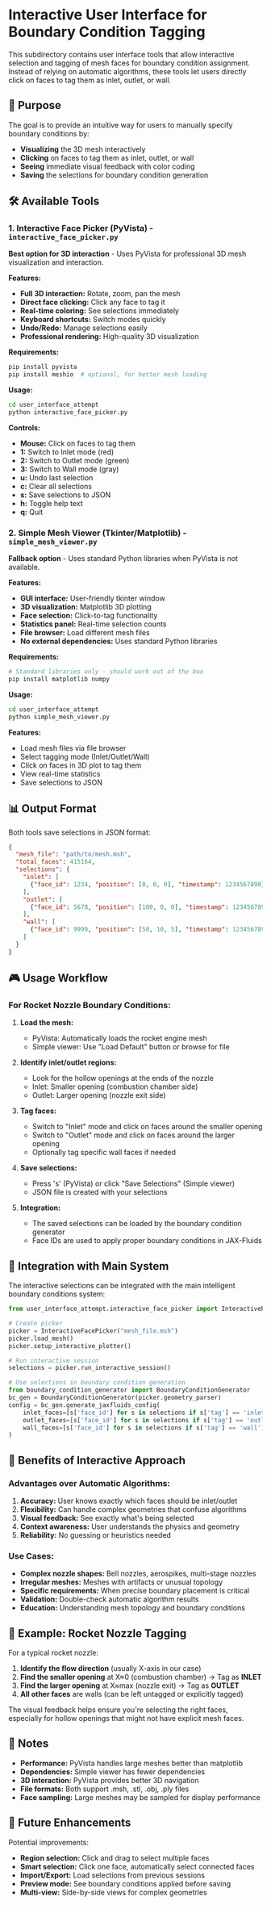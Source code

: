 # Interactive User Interface for Boundary Condition Tagging

This subdirectory contains user interface tools that allow interactive selection and tagging of mesh faces for boundary condition assignment. Instead of relying on automatic algorithms, these tools let users directly click on faces to tag them as inlet, outlet, or wall.

## 🎯 Purpose

The goal is to provide an intuitive way for users to manually specify boundary conditions by:
- **Visualizing** the 3D mesh interactively
- **Clicking** on faces to tag them as inlet, outlet, or wall
- **Seeing** immediate visual feedback with color coding
- **Saving** the selections for boundary condition generation

## 🛠️ Available Tools

### 1. Interactive Face Picker (PyVista) - `interactive_face_picker.py`

**Best option for 3D interaction** - Uses PyVista for professional 3D mesh visualization and interaction.

**Features:**
- **Full 3D interaction:** Rotate, zoom, pan the mesh
- **Direct face clicking:** Click any face to tag it
- **Real-time coloring:** See selections immediately
- **Keyboard shortcuts:** Switch modes quickly
- **Undo/Redo:** Manage selections easily
- **Professional rendering:** High-quality 3D visualization

**Requirements:**
```bash
pip install pyvista
pip install meshio  # optional, for better mesh loading
```

**Usage:**
```bash
cd user_interface_attempt
python interactive_face_picker.py
```

**Controls:**
- **Mouse:** Click on faces to tag them
- **1:** Switch to Inlet mode (red)
- **2:** Switch to Outlet mode (green)  
- **3:** Switch to Wall mode (gray)
- **u:** Undo last selection
- **c:** Clear all selections
- **s:** Save selections to JSON
- **h:** Toggle help text
- **q:** Quit

### 2. Simple Mesh Viewer (Tkinter/Matplotlib) - `simple_mesh_viewer.py`

**Fallback option** - Uses standard Python libraries when PyVista is not available.

**Features:**
- **GUI interface:** User-friendly tkinter window
- **3D visualization:** Matplotlib 3D plotting
- **Face selection:** Click-to-tag functionality
- **Statistics panel:** Real-time selection counts
- **File browser:** Load different mesh files
- **No external dependencies:** Uses standard Python libraries

**Requirements:**
```bash
# Standard libraries only - should work out of the box
pip install matplotlib numpy
```

**Usage:**
```bash
cd user_interface_attempt
python simple_mesh_viewer.py
```

**Features:**
- Load mesh files via file browser
- Select tagging mode (Inlet/Outlet/Wall)
- Click on faces in 3D plot to tag them
- View real-time statistics
- Save selections to JSON

## 📊 Output Format

Both tools save selections in JSON format:

```json
{
  "mesh_file": "path/to/mesh.msh",
  "total_faces": 415164,
  "selections": {
    "inlet": [
      {"face_id": 1234, "position": [0, 0, 0], "timestamp": 1234567890}
    ],
    "outlet": [
      {"face_id": 5678, "position": [100, 0, 0], "timestamp": 1234567891}
    ],
    "wall": [
      {"face_id": 9999, "position": [50, 10, 5], "timestamp": 1234567892}
    ]
  }
}
```

## 🎮 Usage Workflow

### For Rocket Nozzle Boundary Conditions:

1. **Load the mesh:**
   - PyVista: Automatically loads the rocket engine mesh
   - Simple viewer: Use "Load Default" button or browse for file

2. **Identify inlet/outlet regions:**
   - Look for the hollow openings at the ends of the nozzle
   - Inlet: Smaller opening (combustion chamber side)
   - Outlet: Larger opening (nozzle exit side)

3. **Tag faces:**
   - Switch to "Inlet" mode and click on faces around the smaller opening
   - Switch to "Outlet" mode and click on faces around the larger opening
   - Optionally tag specific wall faces if needed

4. **Save selections:**
   - Press 's' (PyVista) or click "Save Selections" (Simple viewer)
   - JSON file is created with your selections

5. **Integration:**
   - The saved selections can be loaded by the boundary condition generator
   - Face IDs are used to apply proper boundary conditions in JAX-Fluids

## 🔧 Integration with Main System

The interactive selections can be integrated with the main intelligent boundary conditions system:

```python
from user_interface_attempt.interactive_face_picker import InteractiveFacePicker

# Create picker
picker = InteractiveFacePicker("mesh_file.msh")
picker.load_mesh()
picker.setup_interactive_plotter()

# Run interactive session
selections = picker.run_interactive_session()

# Use selections in boundary condition generation
from boundary_condition_generator import BoundaryConditionGenerator
bc_gen = BoundaryConditionGenerator(picker.geometry_parser)
config = bc_gen.generate_jaxfluids_config(
    inlet_faces=[s['face_id'] for s in selections if s['tag'] == 'inlet'],
    outlet_faces=[s['face_id'] for s in selections if s['tag'] == 'outlet'],
    wall_faces=[s['face_id'] for s in selections if s['tag'] == 'wall']
)
```

## 🚀 Benefits of Interactive Approach

### Advantages over Automatic Algorithms:

1. **Accuracy:** User knows exactly which faces should be inlet/outlet
2. **Flexibility:** Can handle complex geometries that confuse algorithms  
3. **Visual feedback:** See exactly what's being selected
4. **Context awareness:** User understands the physics and geometry
5. **Reliability:** No guessing or heuristics needed

### Use Cases:

- **Complex nozzle shapes:** Bell nozzles, aerospikes, multi-stage nozzles
- **Irregular meshes:** Meshes with artifacts or unusual topology
- **Specific requirements:** When precise boundary placement is critical
- **Validation:** Double-check automatic algorithm results
- **Education:** Understanding mesh topology and boundary conditions

## 🎯 Example: Rocket Nozzle Tagging

For a typical rocket nozzle:

1. **Identify the flow direction** (usually X-axis in our case)
2. **Find the smaller opening** at X≈0 (combustion chamber) → Tag as **INLET**
3. **Find the larger opening** at X≈max (nozzle exit) → Tag as **OUTLET** 
4. **All other faces** are walls (can be left untagged or explicitly tagged)

The visual feedback helps ensure you're selecting the right faces, especially for hollow openings that might not have explicit mesh faces.

## 📝 Notes

- **Performance:** PyVista handles large meshes better than matplotlib
- **Dependencies:** Simple viewer has fewer dependencies
- **3D interaction:** PyVista provides better 3D navigation
- **File formats:** Both support .msh, .stl, .obj, .ply files
- **Face sampling:** Large meshes may be sampled for display performance

## 🔮 Future Enhancements

Potential improvements:
- **Region selection:** Click and drag to select multiple faces
- **Smart selection:** Click one face, automatically select connected faces
- **Import/Export:** Load selections from previous sessions
- **Preview mode:** See boundary conditions applied before saving
- **Multi-view:** Side-by-side views for complex geometries 